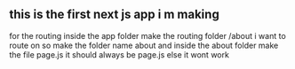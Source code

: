 ## this is the first next js  app i m making
 for the routing 
 inside the app folder make the routing folder
 /about i want to route on so 
 make the folder name about
 and inside the about folder make the 
 file page.js it should always be page.js
 else it wont work
 